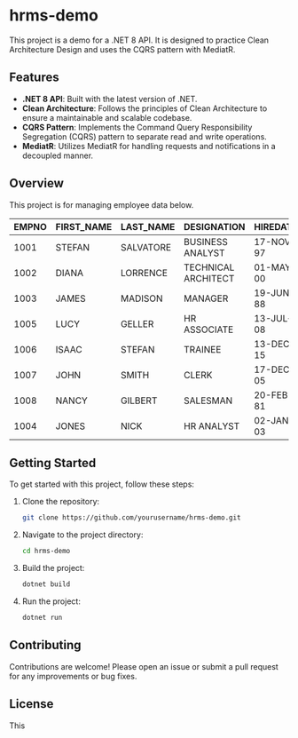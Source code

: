 # hrms-demo

This project is a demo for a .NET 8 API. It is designed to practice Clean Architecture Design and uses the CQRS pattern with MediatR.

## Features

- **.NET 8 API**: Built with the latest version of .NET.
- **Clean Architecture**: Follows the principles of Clean Architecture to ensure a maintainable and scalable codebase.
- **CQRS Pattern**: Implements the Command Query Responsibility Segregation (CQRS) pattern to separate read and write operations.
- **MediatR**: Utilizes MediatR for handling requests and notifications in a decoupled manner.

## Overview

This project is for managing employee data below.

| EMPNO | FIRST_NAME | LAST_NAME  | DESIGNATION         | HIREDATE    | SALARY | COMM | DEPTNO |
|-------|------------|------------|---------------------|-------------|--------|------|--------|
| 1001  | STEFAN     | SALVATORE  | BUSINESS ANALYST    | 17-NOV-97   | 50000  | -    | 40     |
| 1002  | DIANA      | LORRENCE   | TECHNICAL ARCHITECT | 01-MAY-00   | 70000  | -    | 10     |
| 1003  | JAMES      | MADISON    | MANAGER             | 19-JUN-88   | 80400  | -    | 40     |
| 1005  | LUCY       | GELLER     | HR ASSOCIATE        | 13-JUL-08   | 35000  | 200  | 30     |
| 1006  | ISAAC      | STEFAN     | TRAINEE             | 13-DEC-15   | 20000  | -    | 40     |
| 1007  | JOHN       | SMITH      | CLERK               | 17-DEC-05   | 12000  | -    | 10     |
| 1008  | NANCY      | GILBERT    | SALESMAN            | 20-FEB-81   | 1600  | 300 | 10     |
| 1004  | JONES      | NICK       | HR ANALYST          | 02-JAN-03   | 47000  | -    | 30     |




## Getting Started

To get started with this project, follow these steps:

1. Clone the repository:
    ```sh
    git clone https://github.com/yourusername/hrms-demo.git
    ```
2. Navigate to the project directory:
    ```sh
    cd hrms-demo
    ```
3. Build the project:
    ```sh
    dotnet build
    ```
4. Run the project:
    ```sh
    dotnet run
    ```

## Contributing

Contributions are welcome! Please open an issue or submit a pull request for any improvements or bug fixes.

## License

This